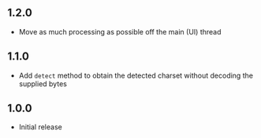 ## 1.2.0
* Move as much processing as possible off the main (UI) thread

## 1.1.0

* Add `detect` method to obtain the detected charset without decoding the
  supplied bytes

## 1.0.0

* Initial release
